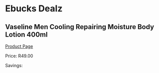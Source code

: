 
# Ebucks Dealz
## Vaseline Men Cooling Repairing Moisture Body Lotion 400ml
[Product Page](https://www.ebucks.com/web/shop/productSelected.do?prodId=1191152181&catId=1186081080)

Price: R49.00

Savings: 


	